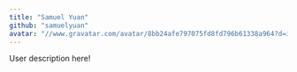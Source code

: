 ```yaml
---
title: "Samuel Yuan"
github: "samuelyuan"
avatar: "//www.gravatar.com/avatar/8bb24afe797075fd8fd796b61338a964?d=identicon"
---
```


User description here!
